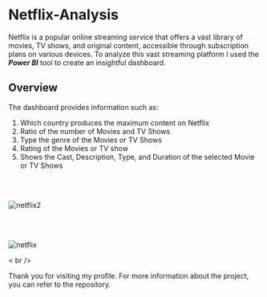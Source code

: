 # Netflix-Analysis
Netflix is a popular online streaming service that offers a vast library of movies, TV shows, and original content, accessible through subscription plans on various devices. To analyze this vast streaming platform I used the ***Power BI*** tool to create an insightful dashboard.

## Overview
The dashboard provides information such as:
 1. Which country produces the maximum content on Netflix
 2. Ratio of the number of Movies and TV Shows
 3. Type the genre of the Movies or TV Shows
 4. Rating of the Movies or TV show
 5. Shows the Cast, Description, Type, and Duration of the selected Movie or TV Shows
<br />
<br />

![netflix2](https://github.com/Ruchita019/Netflix-Analysis/assets/97290814/c7f505f9-1632-4919-9130-a44296ca658c)

<br />
<br />

![netflix](https://github.com/Ruchita019/Netflix-Analysis/assets/97290814/0a9696f3-221d-426b-9363-29ddea3ccbaa)

< br />

Thank you for visiting my profile. For more information about the project, you can refer to the repository.

